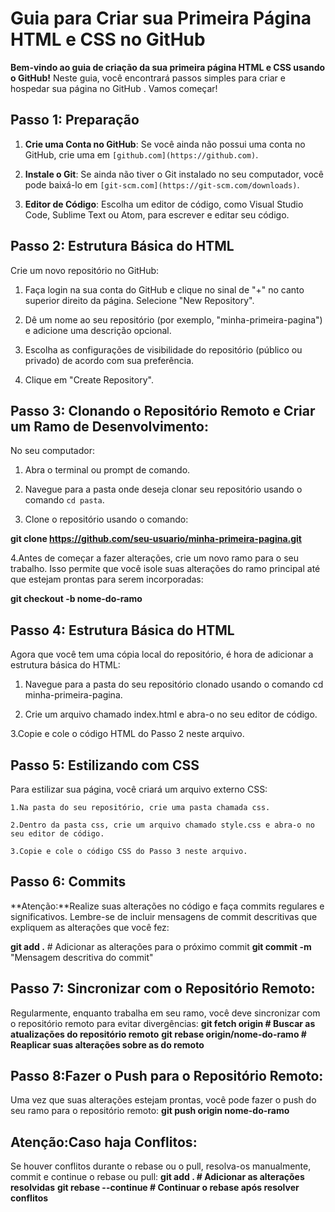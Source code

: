 # Guia para Criar sua Primeira Página HTML e CSS no GitHub

**Bem-vindo ao guia de criação da sua primeira página HTML e CSS usando o GitHub!** Neste guia, você encontrará passos simples para criar e hospedar sua página no GitHub . Vamos começar!

## Passo 1: Preparação

1. **Crie uma Conta no GitHub**: Se você ainda não possui uma conta no GitHub, crie uma em `[github.com](https://github.com)`.

2. **Instale o Git**: Se ainda não tiver o Git instalado no seu computador, você pode baixá-lo em `[git-scm.com](https://git-scm.com/downloads)`.

3. **Editor de Código**: Escolha um editor de código, como Visual Studio Code, Sublime Text ou Atom, para escrever e editar seu código.

## Passo 2: Estrutura Básica do HTML

Crie um novo repositório no GitHub:

1. Faça login na sua conta do GitHub e clique no sinal de "+" no canto superior direito da página. Selecione "New Repository".

2. Dê um nome ao seu repositório (por exemplo, "minha-primeira-pagina") e adicione uma descrição opcional.

3. Escolha as configurações de visibilidade do repositório (público ou privado) de acordo com sua preferência.

4. Clique em "Create Repository".

## Passo 3: Clonando o Repositório Remoto e Criar um Ramo de Desenvolvimento:

No seu computador:

1. Abra o terminal ou prompt de comando.

2. Navegue para a pasta onde deseja clonar seu repositório usando o comando `cd pasta`.

3. Clone o repositório usando o comando:

**git clone https://github.com/seu-usuario/minha-primeira-pagina.git**

4.Antes de começar a fazer alterações, crie um novo ramo para o seu trabalho. Isso permite que você isole suas alterações do ramo principal até que estejam prontas para serem incorporadas:

**git checkout -b nome-do-ramo**


## Passo 4: Estrutura Básica do HTML 

Agora que você tem uma cópia local do repositório, é hora de adicionar a estrutura básica do HTML:

   1. Navegue para a pasta do seu repositório clonado usando o comando cd minha-primeira-pagina.

   2. Crie um arquivo chamado index.html e abra-o no seu editor de código.

   3.Copie e cole o código HTML do Passo 2 neste arquivo.

##  Passo 5: Estilizando com CSS

Para estilizar sua página, você criará um arquivo externo CSS:

    1.Na pasta do seu repositório, crie uma pasta chamada css.

    2.Dentro da pasta css, crie um arquivo chamado style.css e abra-o no seu editor de código.

    3.Copie e cole o código CSS do Passo 3 neste arquivo.

## Passo 6: Commits 
**Atenção:**Realize suas alterações no código e faça commits regulares e significativos. 
Lembre-se de incluir mensagens de commit descritivas que expliquem as alterações que você fez:

**git add .**  # Adicionar as alterações para o próximo commit
**git commit -m** "Mensagem descritiva do commit"


## Passo 7: Sincronizar com o Repositório Remoto:

Regularmente, enquanto trabalha em seu ramo, você deve sincronizar com o repositório remoto para evitar divergências:
**git fetch origin  # Buscar as atualizações do repositório remoto**
**git rebase origin/nome-do-ramo  # Reaplicar suas alterações sobre as do remoto**

## Passo 8:Fazer o Push para o Repositório Remoto:

Uma vez que suas alterações estejam prontas, você pode fazer o push do seu ramo para o repositório remoto:
**git push origin nome-do-ramo**

## Atenção:Caso haja Conflitos:

Se houver conflitos durante o rebase ou o pull, resolva-os manualmente, commit e continue o rebase ou pull:
**git add .  # Adicionar as alterações resolvidas**
**git rebase --continue  # Continuar o rebase após resolver conflitos**







